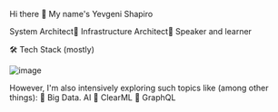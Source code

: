Hi there 👋 My name's Yevgeni Shapiro

System Architect🔹 Infrastructure Architect🔹 Speaker and learner 

🛠  Tech Stack (mostly)

![image](https://user-images.githubusercontent.com/23049337/215611085-2af5020c-6e83-4d10-83ef-408e50385d9a.png)

However, I'm also intensively exploring such topics like (among other things):
🔹 Big Data. AI
🔹 ClearML
🔹 GraphQL


